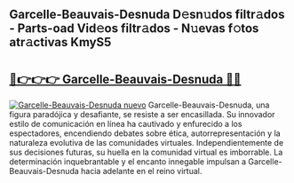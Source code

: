 ## Garcelle-Beauvais-Desnuda D𝚎sn𝚞dos filtr𝚊dos - Parts-oad Vid𝚎os filtr𝚊dos - N𝚞evas f𝚘tos atr𝚊ctivas KmyS5

# <h2><a href="http://mb4tdo.tromn.icu/?c=Garcelle-Beauvais-Desnuda">🔗👉👉👉 Garcelle-Beauvais-Desnuda 🔗🔗</a></h2>

[![Garcelle-Beauvais-Desnuda nuevo](https://i.imgur.com/pEAQMta.gif)](http://mb4tdo.tromn.icu/?c=Garcelle-Beauvais-Desnuda)
Garcelle-Beauvais-Desnuda, una figura paradójica y desafiante, se resiste a ser encasillada. Su innovador estilo de comunicación en línea ha cautivado y enfurecido a los espectadores, encendiendo debates sobre ética, autorrepresentación y la naturaleza evolutiva de las comunidades virtuales. Independientemente de sus decisiones futuras, su huella en la comunidad virtual es imborrable. La determinación inquebrantable y el encanto innegable impulsan a Garcelle-Beauvais-Desnuda hacia adelante en el reino virtual.

